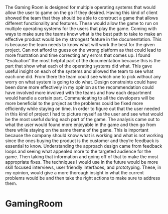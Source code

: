 The Gaming Room is designed for multiple operating systems that would allow the user to game on the go if they desired. Having this kind of client showed the team that they should be able to construct a game that allows different functionality and features. These would allow the game to run on multiple operating systems for the users that play the game.
Coming with ways to make sure the teams know what is the best path to take to make an effective product would be my strongest feature in the documentation. This is because the team needs to know what will work the best for the given project. Can not afford to guess on the wrong platform as that could lead to more frustration and time correcting any errors that comes up. 
I found “Evaluation” the most helpful part of the documentation because this is the part that show what each of the operating systems did what. This gave useful insight on each of the systems and allowed the team to see what each one did. From there the team could see which one to pick without any worry on what system is going to do what. 
Design constraints could have been done more effectively in my opinion as the recommendation could have involved more involved with the teams and how each department would handle a certain part. Communicating to all the developers will be more beneficial to the project as the problems could be fixed more efficiently while staying on time. 
In order to figure out that the user needed in this kind of project I had to picture myself as the user and see what would be the most useful during each part of the game. The analysis came out to what the user would found more enjoyable in the game and then go from there while staying on the same theme of the game. This is important because the company should know what is working and what is not working since the ones buying the product is the customer and they’re feedback is essential to know.
Understanding the approach design came from feedback loops and seeing what appealed more to the targeted audience for the game. Then taking that information and going off of that to make the most appropriate fixes. The techniques I would use in the future would be more skill focused interviews, user friendly interfaces, and prototyping. These, in my opinion, would give a more thorough insight in what the current problems would be and then take the right actions to make sure to address them.
# GamingRoom
